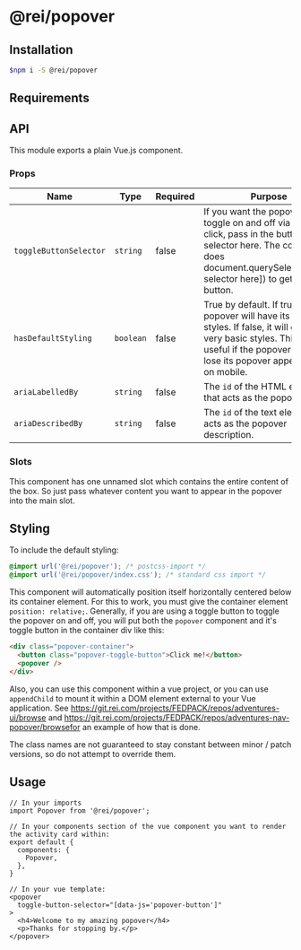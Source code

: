 # @rei/popover

## Installation
```bash
$npm i -S @rei/popover
```
## Requirements

## API

This module exports a plain Vue.js component.

### Props

| Name                    | Type        | Required | Purpose                                                                                 |
| ----------------------- | ----------  | -------- | --------------------------------------------------------------------------------------- |
| `toggleButtonSelector`  | `string`    | false    | If you want the popover to toggle on and off via button click, pass in the button selector here.  The code then does document.querySelector([your selector here]) to get the button. |
| `hasDefaultStyling`     | `boolean`   | false    | True by default. If true, the popover will have its default styles. If false, it will only have very basic styles. This is useful if the popover needs to lose its popover appearance on mobile. |
| `ariaLabelledBy`     | `string`   | false    | The `id` of the HTML element that acts as the popover label. |
| `ariaDescribedBy`     | `string`   | false    | The `id` of the text element that acts as the popover description. |

### Slots

This component has one unnamed slot which contains the entire content of the box. So just pass whatever content you want to appear in the popover into the main slot.

## Styling
To include the default styling:
```css
@import url('@rei/popover'); /* postcss-import */
@import url('@rei/popover/index.css'); /* standard css import */
```

This component will automatically position itself horizontally centered below its container element. For this to work,
you must give the container element `position: relative;`. Generally, if you are using a toggle button to toggle the popover on and off, you will put both the `popover` component and it's toggle button in the container div like this:

```html
<div class="popover-container">
  <button class="popover-toggle-button">Click me!</button>
  <popover />
</div>
```

Also, you can use this component within a vue project, or you can use `appendChild` to mount it within a DOM element external to your
Vue application.  See
https://git.rei.com/projects/FEDPACK/repos/adventures-ui/browse and https://git.rei.com/projects/FEDPACK/repos/adventures-nav-popover/browsefor an example of how that is done.

The class names are not guaranteed to stay constant between minor / patch versions, so do not attempt to override them.

## Usage
```vue
// In your imports
import Popover from '@rei/popover';

// In your components section of the vue component you want to render the activity card within:
export default {
  components: {
    Popover,
  },
}

// In your vue template:
<popover
  toggle-button-selector="[data-js='popover-button']"
>
  <h4>Welcome to my amazing popover</h4>
  <p>Thanks for stopping by.</p>
</popover>
```